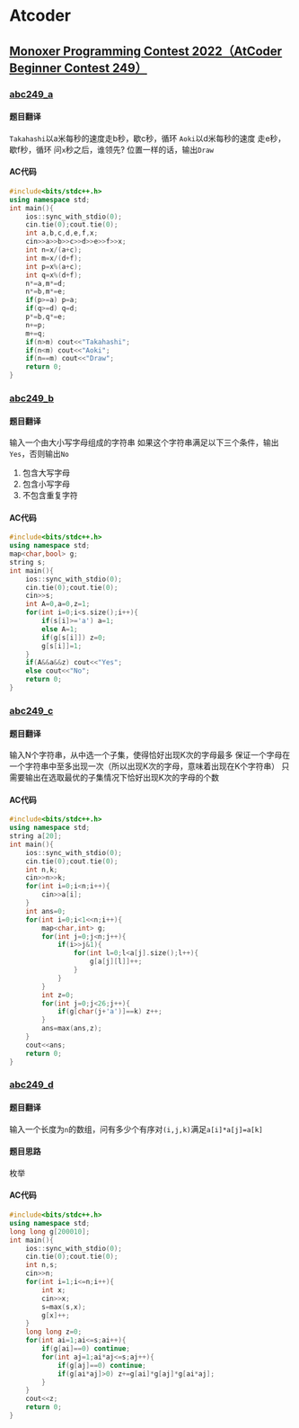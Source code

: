 # Atcoder
## [Monoxer Programming Contest 2022（AtCoder Beginner Contest 249）](https://atcoder.jp/contests/abc249)
### [abc249_a](https://atcoder.jp/contests/abc249/tasks/abc249_a)
#### 题目翻译
`Takahashi`以a米每秒的速度走b秒，歇c秒，循环
`Aoki`以d米每秒的速度 走e秒，歇f秒，循环
问`x`秒之后，谁领先?
位置一样的话，输出`Draw`
#### AC代码
```cpp
#include<bits/stdc++.h>
using namespace std;
int main(){
	ios::sync_with_stdio(0);
	cin.tie(0);cout.tie(0);
    int a,b,c,d,e,f,x;
    cin>>a>>b>>c>>d>>e>>f>>x;
    int n=x/(a+c);
    int m=x/(d+f);
    int p=x%(a+c);
    int q=x%(d+f);
    n*=a,m*=d;
    n*=b,m*=e;
    if(p>=a) p=a;
    if(q>=d) q=d;
    p*=b,q*=e;
    n+=p;
    m+=q;
    if(n>m) cout<<"Takahashi";
    if(n<m) cout<<"Aoki";
    if(n==m) cout<<"Draw";
	return 0;
}
```
### [abc249_b](https://atcoder.jp/contests/abc249/tasks/abc249_b)
#### 题目翻译
输入一个由大小写字母组成的字符串
如果这个字符串满足以下三个条件，输出`Yes`，否则输出`No`
1. 包含大写字母
2. 包含小写字母
3. 不包含重复字符

#### AC代码
```cpp
#include<bits/stdc++.h>
using namespace std;
map<char,bool> g;
string s;
int main(){
	ios::sync_with_stdio(0);
	cin.tie(0);cout.tie(0);
    cin>>s;
    int A=0,a=0,z=1;
    for(int i=0;i<s.size();i++){
        if(s[i]>='a') a=1;
        else A=1;
        if(g[s[i]]) z=0;
        g[s[i]]=1;
    }
    if(A&&a&&z) cout<<"Yes";
    else cout<<"No";
	return 0;
}
```
### [abc249_c](https://atcoder.jp/contests/abc249/tasks/abc249_c)
#### 题目翻译
输入N个字符串，从中选一个子集，使得恰好出现K次的字母最多
保证一个字母在一个字符串中至多出现一次（所以出现K次的字母，意味着出现在K个字符串）
只需要输出在选取最优的子集情况下恰好出现K次的字母的个数
#### AC代码
```cpp
#include<bits/stdc++.h>
using namespace std;
string a[20];
int main(){
	ios::sync_with_stdio(0);
	cin.tie(0);cout.tie(0);
    int n,k;
    cin>>n>>k;
    for(int i=0;i<n;i++){
        cin>>a[i];
    }
    int ans=0;
    for(int i=0;i<1<<n;i++){
        map<char,int> g;
        for(int j=0;j<n;j++){
            if(i>>j&1){
                for(int l=0;l<a[j].size();l++){
                    g[a[j][l]]++;
                }
            }
        }
        int z=0;
        for(int j=0;j<26;j++){
            if(g[char(j+'a')]==k) z++;
        }
        ans=max(ans,z);
    }
    cout<<ans;
	return 0;
}
```
### [abc249_d](https://atcoder.jp/contests/abc249/tasks/abc249_d)
#### 题目翻译
输入一个长度为`n`的数组，问有多少个有序对`(i,j,k)`满足`a[i]*a[j]=a[k]`
#### 题目思路
枚举
#### AC代码
```cpp
#include<bits/stdc++.h>
using namespace std;
long long g[200010];
int main(){
	ios::sync_with_stdio(0);
	cin.tie(0);cout.tie(0);
    int n,s;
    cin>>n;
    for(int i=1;i<=n;i++){
        int x;
        cin>>x;
        s=max(s,x);
        g[x]++;
    }
    long long z=0;
    for(int ai=1;ai<=s;ai++){
        if(g[ai]==0) continue;
        for(int aj=1;ai*aj<=s;aj++){
            if(g[aj]==0) continue;
            if(g[ai*aj]>0) z+=g[ai]*g[aj]*g[ai*aj];
        }
    }
    cout<<z;
	return 0;
}
```
